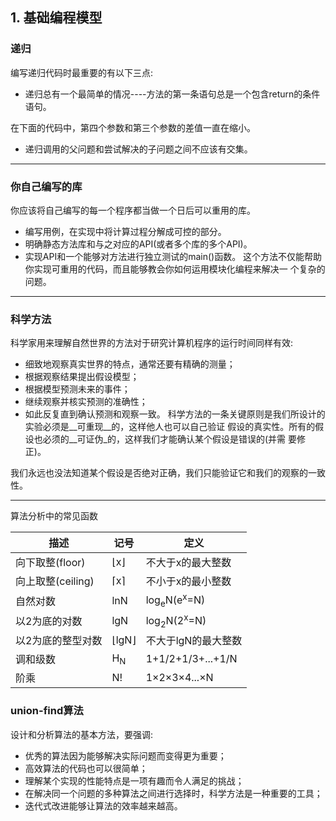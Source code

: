 ## 1. 基础编程模型

### 递归
编写递归代码时最重要的有以下三点:
* 递归总有一个最简单的情况----方法的第一条语句总是一个包含return的条件语句。

在下面的代码中，第四个参数和第三个参数的差值一直在缩小。
* 递归调用的父问题和尝试解决的子问题之间不应该有交集。

---

### 你自己编写的库
你应该将自己编写的每一个程序都当做一个日后可以重用的库。
* 编写用例，在实现中将计算过程分解成可控的部分。
* 明确静态方法库和与之对应的API(或者多个库的多个API)。
* 实现API和一个能够对方法进行独立测试的main()函数。
这个方法不仅能帮助你实现可重用的代码，而且能够教会你如何运用模块化编程来解决一
个复杂的问题。

---

### 科学方法
科学家用来理解自然世界的方法对于研究计算机程序的运行时间同样有效:
* 细致地观察真实世界的特点，通常还要有精确的测量；
* 根据观察结果提出假设模型；
* 根据模型预测未来的事件；
* 继续观察并核实预测的准确性；
* 如此反复直到确认预测和观察一致。
科学方法的一条关键原则是我们所设计的实验必须是__可重现__的，这样他人也可以自己验证
假设的真实性。所有的假设也必须的__可证伪_的，这样我们才能确认某个假设是错误的(并需
要修正)。

我们永远也没法知道某个假设是否绝对正确，我们只能验证它和我们的观察的一致性。

---

算法分析中的常见函数

| 描述                | 记号                    | 定义                    |
| ------------------- | ----------------------- | ----------------------- |
| 向下取整(floor)     | &lfloor;x&rfloor;       | 不大于x的最大整数       |
| 向上取整(ceiling)   | &lceil;x&rceil;         | 不小于x的最小整数       |
| 自然对数            | lnN                     | log<sub>e</sub>N\(e<sup>x</sup>=N\) |
| 以2为底的对数       | lgN                     | log<sub>2</sub>N\(2<sup>x</sup>=N\) |
| 以2为底的整型对数   | &lfloor;lgN&rfloor;     | 不大于lgN的最大整数     |
| 调和级数            | H<sub>N</sub>           | 1+1/2+1/3+...+1/N       |
| 阶乘                | N!                      | 1×2×3×4...×N            |


### union-find算法
设计和分析算法的基本方法，要强调:
* 优秀的算法因为能够解决实际问题而变得更为重要；
* 高效算法的代码也可以很简单；
* 理解某个实现的性能特点是一项有趣而令人满足的挑战；
* 在解决同一个问题的多种算法之间进行选择时，科学方法是一种重要的工具；
* 迭代式改进能够让算法的效率越来越高。


